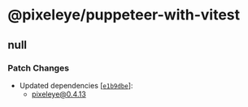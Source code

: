 # @pixeleye/puppeteer-with-vitest

## null

### Patch Changes

- Updated dependencies [[`e1b9dbe`](https://github.com/pixeleye-io/pixeleye/commit/e1b9dbea713ba3b6477ca05492362eed97be768f)]:
  - pixeleye@0.4.13
